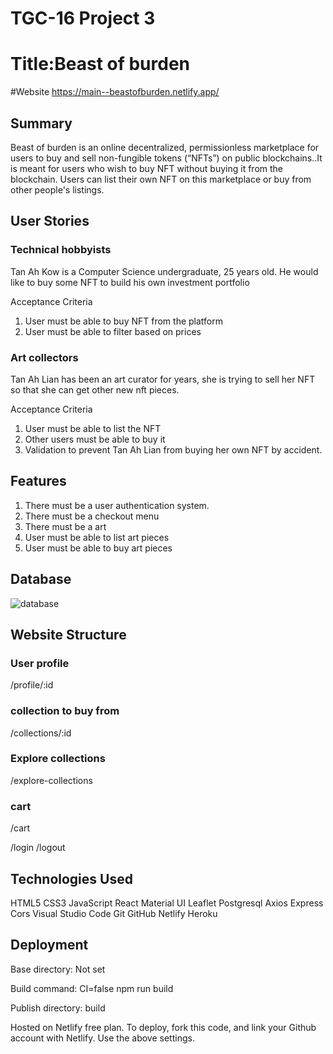 # TGC-16 Project 3



# Title:Beast of burden
#Website
https://main--beastofburden.netlify.app/
## Summary

Beast of burden is an online decentralized, permissionless marketplace for users to buy and sell non-fungible tokens (“NFTs”)  on public blockchains..It is meant for users who wish to buy NFT without buying it from the blockchain. Users can list their own NFT on this marketplace or buy from other people's listings.

## User Stories

### Technical hobbyists

Tan Ah Kow is a Computer Science undergraduate, 25 years old. He would like to buy some NFT to build his own investment portfolio

Acceptance Criteria
1. User must be able to buy NFT from the platform
2. User must be able to filter based on prices


### Art collectors
Tan Ah Lian has been an art curator for years, she is trying to sell her NFT so that she can get other new nft pieces.

Acceptance Criteria
1. User must be able to list the NFT
2. Other users must be able to buy it
3. Validation to prevent Tan Ah Lian from buying her own NFT by accident.



## Features

1. There must be a user authentication system.
2. There must be a checkout menu
3. There must be a art
4. User must be able to list art pieces
5. User must be able to buy art pieces


## Database
![database](https://user-images.githubusercontent.com/26456566/169698081-efea6f70-5f2a-4aff-97cf-24b0d50320f9.png)
## Website Structure
### User profile
/profile/:id
### collection to buy from
/collections/:id
### Explore collections
/explore-collections
### cart
/cart

/login
/logout

## Technologies Used

HTML5
CSS3
JavaScript
React
Material UI
Leaflet
Postgresql
Axios
Express
Cors
Visual Studio Code
Git
GitHub
Netlify
Heroku


## Deployment



Base directory: Not set

Build command: CI=false npm run build

Publish directory: build

Hosted on Netlify free plan. To deploy, fork this code, and link your Github account with Netlify. Use the above settings. 
